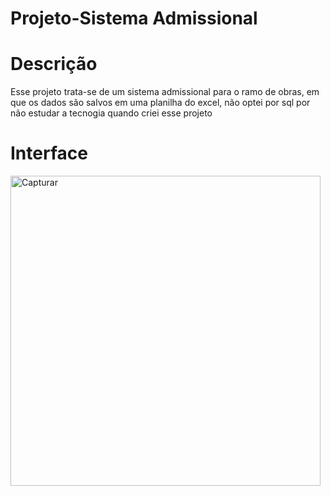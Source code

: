 # Projeto-Sistema Admissional
# Descrição
Esse projeto trata-se de um sistema admissional para o ramo de obras, em que os dados são salvos em uma planilha do excel, não optei por sql por não estudar a tecnogia quando criei esse projeto
# Interface
<img width="496" alt="Capturar" src="https://github.com/apenasmj/DP-admissao/assets/143845044/3e86e2b0-b24a-456c-8865-2960dbf52f0a">
